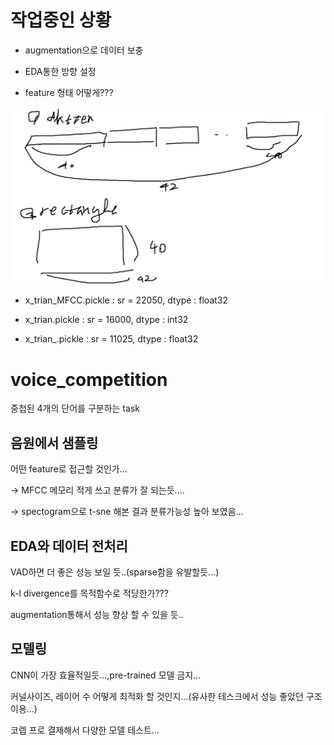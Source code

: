 # 작업중인 상황
- augmentation으로 데이터 보충

- EDA통한 방향 설정

- feature 형태 어떻게???
<img src="https://github.com/100jy/voice_competition/blob/master/%EC%A0%9C%EB%AA%A9%20%EC%97%86%EC%9D%8C.png">

- x_trian_MFCC.pickle : sr = 22050, dtype : float32

- x_trian.pickle : sr = 16000, dtype : int32

- x_trian_.pickle : sr = 11025, dtype : float32


# voice_competition
중첩된 4개의 단어를 구분하는 task

## 음원에서 샘플링
어떤 feature로 접근할 것인가...

-> MFCC 메모리 적게 쓰고 분류가 잘 되는듯....

-> spectogram으로 t-sne 해본 결과 분류가능성 높아 보였음...

## EDA와 데이터 전처리
VAD하면 더 좋은 성능 보일 듯..(sparse함을 유발할듯...)

k-l divergence를 목적함수로 적당한가???

augmentation통해서 성능 향상 할 수 있을 듯..

## 모델링
CNN이 가장 효율적일듯...,pre-trained 모델 금지...

커널사이즈, 레이어 수 어떻게 최적화 할 것인지...(유사한 테스크에서 성능 좋았던 구조 이용...)

코렙 프로 결제해서 다양한 모델 테스트...
